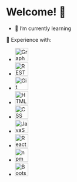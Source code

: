 # Welcome! 👋

- 🌱 I’m currently learning


🔬 Experience with:
<ul>
	<li><img height="36" src="https://user-images.githubusercontent.com/25181517/121258455-33debf00-c8af-11eb-8baa-abdd6d0d8c71.png" alt="GraphQL" title="GraphQL" /> </li>
	<li><img height="36" src="https://user-images.githubusercontent.com/25181517/117208135-11134380-adf5-11eb-8878-040fd0f015b2.png" alt="REST" title="REST" /> </li>
	<li><img height="36" src="https://user-images.githubusercontent.com/25181517/117364277-fc4eb280-aebd-11eb-8769-a3583c6a2037.png" alt="Git" title="Git" /> </li>
	<li><img height="36" src="https://user-images.githubusercontent.com/25181517/117447535-f00a3a00-af3d-11eb-89bf-45aaf56dbaf1.png" alt="HTML" title="HTML" /></li>
	<li><img height="36" src="https://user-images.githubusercontent.com/25181517/117447663-0fa16280-af3e-11eb-8677-bcf8e4f8e298.png" alt="CSS" title="CSS" /></li>
	<li><img height="36" src="https://user-images.githubusercontent.com/25181517/117447155-6a868a00-af3d-11eb-9cfe-245df15c9f3f.png" alt="JavaScript" title="JavaScript" /></li>
	<li><img height="36" src="https://user-images.githubusercontent.com/25181517/117448085-96eed600-af3e-11eb-9492-83a3a0fcbfb1.png" alt="React" title="React" /></li>
	<li><img height="36" src="https://user-images.githubusercontent.com/25181517/121401671-49102800-c959-11eb-9f6f-74d49a5e1774.png" alt="npm" title="npm" /></li>
	<li><img height="36" src="https://user-images.githubusercontent.com/25181517/121402101-c89df700-c959-11eb-8b4a-bbadf9e84b30.png" alt="Bootstrap" title="Bootstrap" /></li>
</ul>

<!--
**jessemarino/jessemarino** is a ✨ _special_ ✨ repository because its `README.md` (this file) appears on your GitHub profile.

Here are some ideas to get you started:

- 🌱 I’m currently learning !(C#)[https://user-images.githubusercontent.com/25181517/121405384-444d7300-c95d-11eb-959f-913020d3bf90.png]
- 👯 I’m looking to collaborate on ...
- 🤔 I’m looking for help with ...
- 💬 Ask me about ...
- 📫 How to reach me: ...
- 😄 Pronouns: ...
- ⚡ Fun fact: ...
-->
